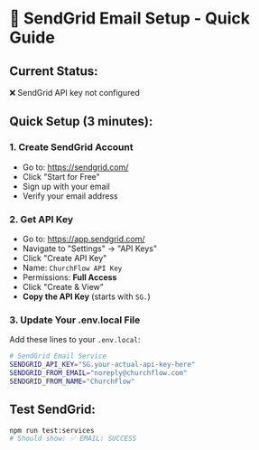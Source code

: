 # 📧 SendGrid Email Setup - Quick Guide

## **Current Status:**
❌ SendGrid API key not configured

## **Quick Setup (3 minutes):**

### **1. Create SendGrid Account**
- Go to: https://sendgrid.com/
- Click "Start for Free"
- Sign up with your email
- Verify your email address

### **2. Get API Key**
- Go to: https://app.sendgrid.com/
- Navigate to "Settings" → "API Keys"
- Click "Create API Key"
- Name: `ChurchFlow API Key`
- Permissions: **Full Access**
- Click "Create & View"
- **Copy the API Key** (starts with `SG.`)

### **3. Update Your .env.local File**
Add these lines to your `.env.local`:

```bash
# SendGrid Email Service
SENDGRID_API_KEY="SG.your-actual-api-key-here"
SENDGRID_FROM_EMAIL="noreply@churchflow.com"
SENDGRID_FROM_NAME="ChurchFlow"
```

## **Test SendGrid:**
```bash
npm run test:services
# Should show: ✅ EMAIL: SUCCESS
```

